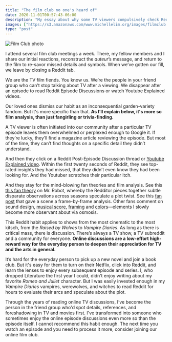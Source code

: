 ```yaml
---
title: "The film club no one's heard of"
date: 2020-11-01T00:57:43-06:00
description: "My essay about why some TV viewers compulsively check Reddit/Youtube after each TV show, and why you should consider checking it too."
images: ["https://s3.amazonaws.com/www.michellelim.org/images/filmclub.png"]
type: "post"
---
```


![Film Club photo](https://s3.amazonaws.com/www.michellelim.org/images/filmclub.png)

I attend several film club meetings a week. There, my fellow members and I share our initial reactions, reconstruct the _auteur_’s message, and return to the film to re-savor missed details and symbols. When we’ve gotten our fill, we leave by closing a Reddit tab.

We are the TV film fiends. You know us. We’re the people in your friend group who can’t stop talking about TV after a viewing. We disappear after an episode to read Reddit Episode Discussions or watch Youtube Explained videos.

Our loved ones dismiss our habit as an inconsequential garden-variety fandom. But it's more specific than that. **As I’ll explain below, it's more so film analysis, than just fangirling or trivia-finding.**

A TV viewer is often initiated into our community after a particular TV episode leaves them overwhelmed or perplexed enough to Google it. If they’re lucky, they’ll find a magazine article reviewing the episode. But most of the time, they can’t find thoughts on a specific detail they didn’t understand.

And then they click on a Reddit Post-Episode Discussion thread or [Youtube Explained video](https://www.youtube.com/watch?v=N8FuKTg1VMk). Within the first twenty seconds of Reddit, they see top-rated insights they had missed, that they didn’t even know they had been looking for. And the Youtuber scratches their particular itch.

And they stay for the mind-blowing fan theories and film analysis. See this [this fan theory](https://www.reddit.com/r/MrRobot/comments/dwvadg/darkest_theory_ever_spoilers/) on Mr. Robot, whereby the Redditor pieces together subtle disparate observations across seasons speculate a plot twist. See this [fan post](https://www.reddit.com/r/MrRobot/comments/jcb705/never_fails_to_surprise_me_everyday_this_show_is/) that gave a scene a frame-by-frame analysis. Other fans comment on sound design, [musical score](https://www.reddit.com/r/MrRobot/comments/7d9u0v/mr_robot_3x06_eps35_killprocessinc_postepisode/dpw5q2v?utm_source=share&utm_medium=web2x&context=3), [framing](https://www.reddit.com/r/MrRobot/comments/6yw8um/the_framing_technique_for_mr_robot/) and [colors](https://www.reddit.com/r/MrRobot/comments/j0kkpz/colors_and_composition_in_mr_robot/)—elements I slowly become more observant about via osmosis.

This Reddit habit applies to shows from the most cinematic to the most kitsch, from the _Raised by Wolves_ to _Vampire Diaries_. As long as there is critical mass, there is discussion. There’s always a TV show, a TV subreddit and a community for everyone. **Online discussions are a low-effort high-reward way for the everyday person to deepen their appreciation for TV and the arts in general.**

It’s hard for the everyday person to pick up a new novel and join a book club. But it's easy for them to turn on their Netflix, click into Reddit, and learn the lenses to enjoy every subsequent episode and series. I, who dropped Literature the first year I could, didn’t enjoy writing about my favorite _Romeo and Juliet_ character. But I was easily invested enough in my _Vampire Diaries_ vampires, werewolves, and witches to read Reddit for hours to evaluate their arcs and speculate about the plot.

Through the years of reading online TV discussions, I’ve become the person in the friend group who'd spot details, references, and foreshadowing in TV and movies first. I've transformed into someone who sometimes enjoy the online episode discussions even more so than the episode itself. I cannot recommend this habit enough. The next time you watch an episode and you need to process it more, consider joining our online film club.
